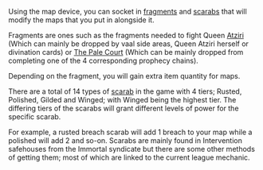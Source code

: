 Using the map device, you can socket in [fragments](<https://pathofexile.gamepedia.com/Map_fragment>) and [scarabs](<https://pathofexile.gamepedia.com/Scarab>) that will modify
the maps that you put in alongside it.

Fragments are ones such as the fragments needed to fight Queen [Atziri](<https://pathofexile.gamepedia.com/Atziri,_Queen_of_the_Vaal>) (Which can mainly be dropped by vaal side areas,
Queen Atziri herself or divination cards) or [The Pale Court](<https://pathofexile.gamepedia.com/The_Pale_Court>) (Which can be mainly dropped from completing one of the 4
corresponding prophecy chains).

Depending on the fragment, you will gain extra item quantity for maps.

There are a total of 14 types of [scarab](<https://pathofexile.gamepedia.com/Scarab>) in the game with 4 tiers; Rusted, Polished, Gilded and Winged;
with Winged being the highest tier.
The differing tiers of the scarabs will grant different levels of power for the specific scarab.

For example, a rusted breach scarab will add 1 breach to your map while a polished will add 2 and so-on.
Scarabs are mainly found in Intervention safehouses from the Immortal syndicate but there are some other methods of getting them;
most of which are linked to the current league mechanic.
